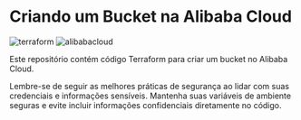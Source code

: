 # Criando um Bucket na Alibaba Cloud

![terraform](https://img.shields.io/badge/-terraform-white?style=for-the-badge&logo=terraform&color=7B42BC&logoColor=white)
![alibabacloud](https://img.shields.io/badge/-Alibaba_Cloud-white?style=for-the-badge&logo=alibabacloud&color=FF6A00&logoColor=white)


Este repositório contém código Terraform para criar um bucket no Alibaba Cloud.

Lembre-se de seguir as melhores práticas de segurança ao lidar com suas credenciais e informações sensíveis. Mantenha suas variáveis de ambiente seguras e evite incluir informações confidenciais diretamente no código.
